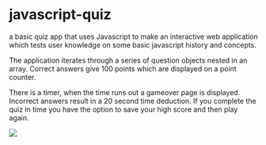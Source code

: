# javascript-quiz

a basic quiz app that uses Javascript to make an interactive web application which tests user knowledge on some basic javascript history and concepts. 

The application iterates through a series of question objects nested in an array. Correct answers give 100 points which are displayed on a point counter. 

There is a timer, when the time runs out a gameover page is displayed. Incorrect answers result in a 20 second time deduction. If you complete the quiz in time you have the option to save your high score and then play again.

<img src="https://i.postimg.cc/XqRhZ7y4/Screenshot-from-2020-09-14-17-37-24.png">
